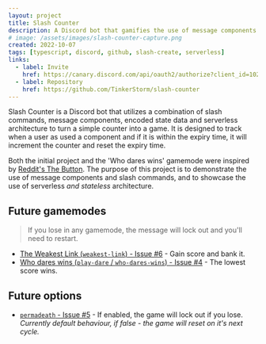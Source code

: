 ```yaml
---
layout: project
title: Slash Counter
description: A Discord bot that gamifies the use of message components... on serverless architecture.
# image: /assets/images/slash-counter-capture.png
created: 2022-10-07
tags: [typescript, discord, github, slash-create, serverless]
links:
  - label: Invite
    href: https://canary.discord.com/api/oauth2/authorize?client_id=1025693259223269406&permissions=0&scope=applications.commands
  - label: Repository
    href: https://github.com/TinkerStorm/slash-counter
---
```


Slash Counter is a Discord bot that utilizes a combination of slash commands, message components, encoded state data and serverless architecture to turn a simple counter into a game. It is designed to track when a user as used a component and if it is within the expiry time, it will increment the counter and reset the expiry time.

Both the initial project and the 'Who dares wins' gamemode were inspired by [Reddit's The Button](https://en.wikipedia.org/wiki/The_Button_(Reddit)). The purpose of this project is to demonstrate the use of message components and slash commands, and to showcase the use of serverless *and stateless* architecture.

## Future gamemodes

> If you lose in any gamemode, the message will lock out and you'll need to restart.

- [The Weakest Link (`weakest-link`) - Issue #6](https://github.com/TinkerStorm/slash-counter/issues/6) - Gain score and bank it.
- [Who dares wins (`play-dare` / `who-dares-wins`) - Issue #4](https://github.com/TinkerStorm/slash-counter/issues/4) - The lowest score wins.

## Future options

- [`permadeath` - Issue #5](https://github.com/TinkerStorm/slash-counter/issues/5) - If enabled, the game will lock out if you lose. *Currently default behaviour, if false - the game will reset on it's next cycle.*